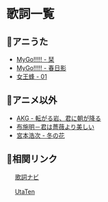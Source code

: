 # 歌詞一覧

## 🎇アニうた

- [MyGo!!!!! - 栞](ja/shiori.md)
- [MyGo!!!!! - 春日影](ja/haruhikage.md)
- [女王蜂 - 01](ja/01.md)

## 🎏アニメ以外

- [AKG - 転がる岩、君に朝が降る](ja/korogaruiwa.md)
- [布施明－君は薔薇より美しい](ja/kimihabara.md)
- [宮本浩次 - 冬の花](ja/fuyunohana.md)

## 🔗相関リンク

<p>
    <img src="https://kashinavi.com/img/kashinavi.gif" alt="" height="16">
    <a href="https://kashinavi.com">歌詞ナビ</a>
</p>
<p>
    <img src="https://cdn.utaten.com/images/pc/header/logo.png" alt="" height="16">
    <a href="https://utaten.com/">UtaTen</a>
</p>
